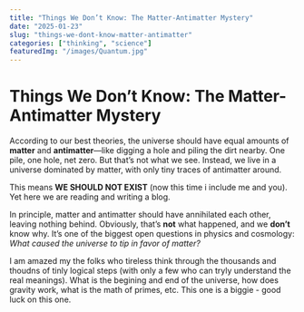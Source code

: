 ```yaml
---
title: "Things We Don’t Know: The Matter-Antimatter Mystery"
date: "2025-01-23"
slug: "things-we-dont-know-matter-antimatter"
categories: ["thinking", "science"]
featuredImg: "/images/Quantum.jpg"
---
```


# Things We Don’t Know: The Matter-Antimatter Mystery

According to our best theories, the universe should have equal amounts of **matter** and **antimatter**—like digging a hole and piling the dirt nearby. One pile, one hole, net zero. But that’s not what we see. Instead, we live in a universe dominated by matter, with only tiny traces of antimatter around.

This means **WE SHOULD NOT EXIST** (now this time i include me and you).  Yet here we are reading and writing a blog. 

 In principle, matter and antimatter should have annihilated each other, leaving nothing behind. Obviously, that’s **not** what happened, and we **don’t** know why. It’s one of the biggest open questions in physics and cosmology: *What caused the universe to tip in favor of matter?*

I am amazed my the folks who tireless think through the thousands and thoudns of tinly logical steps (with only a few who can tryly understand the real meanings).  What is the begining and end of the universe, how does gravity work, what is the math of primes, etc. This one is a biggie - good luck on this one. 
